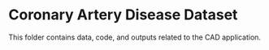 # Coronary Artery Disease Dataset
This folder contains data, code, and outputs related to the CAD application.

